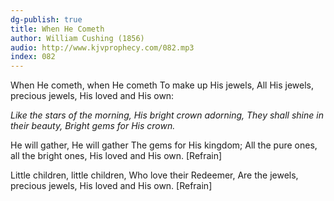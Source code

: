 ```yaml
---
dg-publish: true
title: When He Cometh
author: William Cushing (1856)
audio: http://www.kjvprophecy.com/082.mp3
index: 082
---
```


When He cometh, when He cometh
To make up His jewels,
All His jewels, precious jewels,
His loved and His own:

*Like the stars of the morning,
His bright crown adorning,
They shall shine in their beauty,
Bright gems for His crown.*

He will gather, He will gather
The gems for His kingdom;
All the pure ones, all the bright ones,
His loved and His own. [Refrain]

Little children, little children,
Who love their Redeemer,
Are the jewels, precious jewels,
His loved and His own. [Refrain]